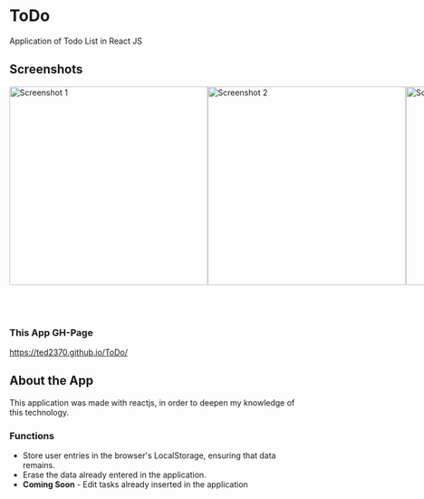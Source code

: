 # ToDo
Application of Todo List in React JS
</br>
<h2>Screenshots</h2>
<div style="display: flex; justify-content: space-around;">
  <img src="https://raw.githubusercontent.com/Ted2370/ToDo/main/screenshots/screenshot01.png" alt="Screenshot 1" height="350">
  <img src="https://raw.githubusercontent.com/Ted2370/ToDo/main/screenshots/screenshot02.png" alt="Screenshot 2" height="350">
  <img src="https://raw.githubusercontent.com/Ted2370/ToDo/main/screenshots/screenshot03.png" alt="Screenshot 3" height="350">
</div>

<br>
<br>
<br>

### This App GH-Page
https://ted2370.github.io/ToDo/


## About the App

This application was made with reactjs, in order to deepen my knowledge of this technology.
### Functions
<ul>
<li>  Store user entries in the browser's LocalStorage, ensuring that data remains. </li>
<li>  Erase the data already entered in the application. </li>
<li>  <strong>Coming Soon</strong> - Edit tasks already inserted in the application </li>

</ul>
